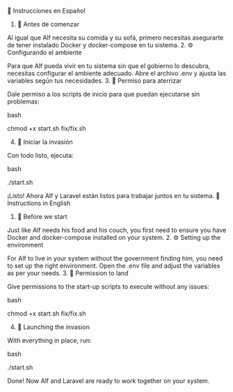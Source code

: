 🚀 Instrucciones en Español
1. 🎥 Antes de comenzar

Al igual que Alf necesita su comida y su sofá, primero necesitas asegurarte de tener instalado Docker y docker-compose en tu sistema.
2. ⚙️ Configurando el ambiente

Para que Alf pueda vivir en tu sistema sin que el gobierno lo descubra, necesitas configurar el ambiente adecuado. Abre el archivo .env y ajusta las variables según tus necesidades.
3. 📜 Permiso para aterrizar

Dale permiso a los scripts de inicio para que puedan ejecutarse sin problemas:

bash

chmod +x start.sh fix/fix.sh

4. 🚀 Iniciar la invasión

Con todo listo, ejecuta:

bash

./start.sh

¡Listo! Ahora Alf y Laravel están listos para trabajar juntos en tu sistema.
🚀 Instructions in English
1. 🎥 Before we start

Just like Alf needs his food and his couch, you first need to ensure you have Docker and docker-compose installed on your system.
2. ⚙️ Setting up the environment

For Alf to live in your system without the government finding him, you need to set up the right environment. Open the .env file and adjust the variables as per your needs.
3. 📜 Permission to land

Give permissions to the start-up scripts to execute without any issues:

bash

chmod +x start.sh fix/fix.sh

4. 🚀 Launching the invasion

With everything in place, run:

bash

./start.sh

Done! Now Alf and Laravel are ready to work together on your system.
